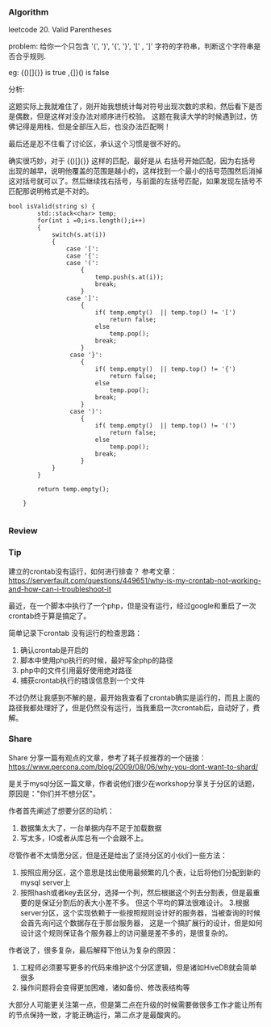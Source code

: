 
### Algorithm

leetcode 20. Valid Parentheses

problem: 给你一个只包含 '(', ')', '{', '}', '[' , ']' 字符的字符串，判断这个字符串是否合乎规则.

eg: {()[]{}} is true ,{]}() is false

分析:

这题实际上我就难住了，刚开始我想统计每对符号出现次数的求和，然后看下是否是偶数，但是这样对没办法对顺序进行校验。
这题在我读大学的时候遇到过，仿佛记得是用栈，但是全部压入后，也没办法匹配啊！

最后还是忍不住看了讨论区，承认这个习惯是很不好的。

确实很巧妙，对于 {()[]{}} 这样的匹配，最好是从 右括号开始匹配，因为右括号出现的越早，说明他覆盖的范围是越小的，这样找到一个最小的括号范围然后消掉这对括号就可以了。然后继续找右括号，与前面的左括号匹配，如果发现左括号不匹配那说明格式是不对的。

```
bool isValid(string s) {
        std::stack<char> temp;
        for(int i =0;i<s.length();i++)
        {
            switch(s.at(i))
            {
                case '[':
                case '{':
                case '(':
                    {
                        temp.push(s.at(i));
                        break;
                    }
                case ']':
                    {
                        if( temp.empty()  || temp.top() != '[') 
                            return false;
                        else
                            temp.pop();
                        break;
                    }
                 case '}':
                    {
                        if( temp.empty()  || temp.top() != '{') 
                            return false;
                        else
                            temp.pop();
                        break;
                    }
                 case ')':
                    {
                        if( temp.empty()  || temp.top() != '(') 
                            return false;
                        else
                            temp.pop();
                        break;
                    }
            }
        }
        
        return temp.empty();
        
    }


```


### Review




### Tip
建立的crontab没有运行，如何进行排查？
参考文章：
https://serverfault.com/questions/449651/why-is-my-crontab-not-working-and-how-can-i-troubleshoot-it

最近，在一个脚本中执行了一个php，但是没有运行，经过google和重启了一次crontab终于算是搞定了。

简单记录下crontab 没有运行的检查思路：

1. 确认crontab是开启的
2. 脚本中使用php执行的时候，最好写全php的路径
3. php中的文件引用最好使用绝对路径
4. 捕获crontab执行的错误信息到一个文件

不过仍然让我感到不解的是，最开始我查看了crontab确实是运行的，而且上面的路径我都处理好了，但是仍然没有运行，当我重启一次crontab后，自动好了，费解。


### Share

Share 分享一篇有观点的文章，参考了耗子叔推荐的一个链接：https://www.percona.com/blog/2009/08/06/why-you-dont-want-to-shard/

是关于mysql分区一篇文章，作者说他们很少在workshop分享关于分区的话题，原因是："你们并不想分区"。

作者首先阐述了想要分区的动机： 
1. 数据集太大了，一台单据内存不足于加载数据 
2. 写太多，IO或者从库总有一个会跟不上。

尽管作者不太情愿分区，但是还是给出了坚持分区的小伙们一些方法：

1. 按照应用分区，这个意思是找出使用最频繁的几个表，让后将他们分配到新的mysql server上
2. 按照hash或者key去区分，选择一个列，然后根据这个列去分割表，但是最重要的是保证分割后的表大小差不多。
但这个平均的算法很难设计。
3.根据server分区，这个实现依赖于一些按照规则设计好的服务器，当被查询的时候会首先询问这个数据存在于那台服务器，
这是一个搞扩展行的设计，但是如何设计这个规则保证各个服务器上的访问量是差不多的，是很复杂的。

作者说了，很多复杂，最后解释下他认为复杂的原因：

1. 工程师必须要写更多的代码来维护这个分区逻辑，但是诸如HiveDB就会简单很多
2. 操作问题将会变得更加困难，诸如备份、修改表结构等

大部分人可能更关注第一点，但是第二点在升级的时候需要做很多工作才能让所有的节点保持一致，才能正确运行，第二点才是最酸爽的。

